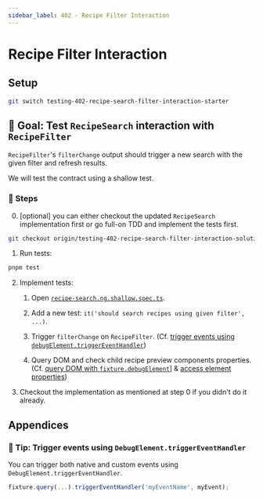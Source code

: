 ```yaml
---
sidebar_label: 402 - Recipe Filter Interaction
---
```


# Recipe Filter Interaction

## Setup

```sh
git switch testing-402-recipe-search-filter-interaction-starter
```

## 🎯 Goal: Test `RecipeSearch` interaction with `RecipeFilter`

`RecipeFilter`'s `filterChange` output should trigger a new search with the given filter and refresh results.

We will test the contract using a shallow test.

### 📝 Steps

0. [optional] you can either checkout the updated `RecipeSearch` implementation first or go full-on TDD and implement the tests first.

```sh
git checkout origin/testing-402-recipe-search-filter-interaction-solution apps/whiskmate/src/app/recipe/recipe-search.ng.ts
```

1. Run tests:

```sh
pnpm test
```

2. Implement tests:

   1. Open [`recipe-search.ng.shallow.spec.ts`](../apps/whiskmate/src/app/recipe/recipe-search.ng.shallow.spec.ts).

   2. Add a new test: `it('should search recipes using given filter', ...)`.

   3. Trigger `filterChange` on `RecipeFilter`. (Cf. [trigger events using `debugElement.triggerEventHandler`](#-tip-trigger-events-using-debugelementtriggereventhandler))

   4. Query DOM and check child recipe preview components properties. (Cf. [query DOM with `fixture.debugElement`](./302-recipe-search-integration.md#-tip-query-dom-with-fixturedebugelement)] & [access element properties](./303-recipe-search-shallow.md#-tip-access-element-properties))

3. Checkout the implementation as mentioned at step 0 if you didn't do it already.

## Appendices

### 🎁 Tip: Trigger events using `DebugElement.triggerEventHandler`

You can trigger both native and custom events using `DebugElement.triggerEventHandler`.

```ts
fixture.query(...).triggerEventHandler('myEventName', myEvent);
```
